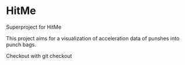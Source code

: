 # HitMe
Superproject for HitMe

This project aims for a visualization of acceleration data of punshes into punch bags.

Checkout with
git checkout 
